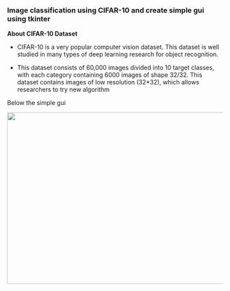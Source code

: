 ### Image classification using CIFAR-10 and create simple gui using tkinter

__About CIFAR-10 Dataset__
* CIFAR-10 is a very popular computer vision dataset. This dataset is well studied in many types of deep learning research for object recognition.

* This dataset consists of 60,000 images divided into 10 target classes, with each category containing 6000 images of shape 32/32. This dataset contains images of low resolution (32*32), which allows researchers to try new algorithm

Below the simple gui<br>

<img src="https://user-images.githubusercontent.com/64009514/108032437-7bb7ad00-7058-11eb-9beb-6332c7645d32.jpg" width=600 height=400>
